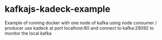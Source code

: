 # kafkajs-kadeck-example
Example of running docker with one node of kafka using node consumer / producer 
use kadeck at port localhost:80 and connect to kafka:29092 to monitor the local kafka
